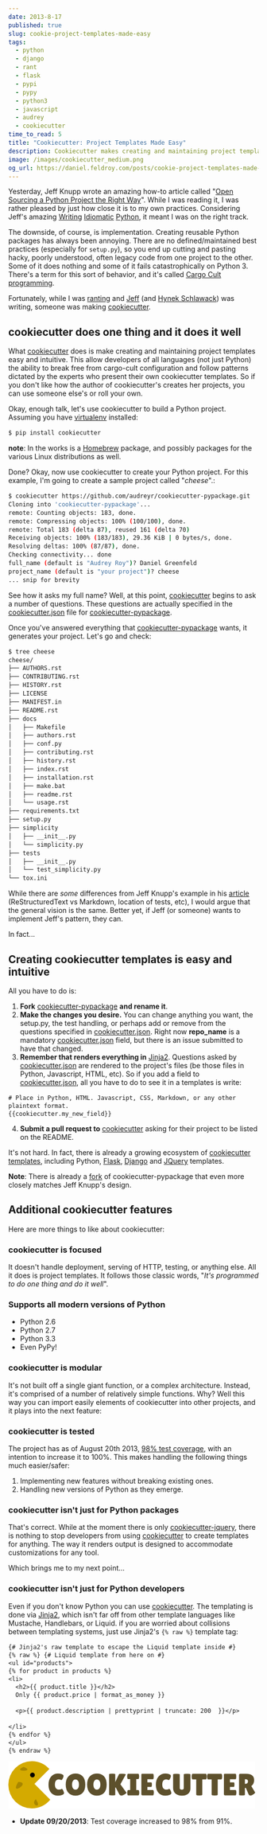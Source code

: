 ```yaml
---
date: 2013-8-17
published: true
slug: cookie-project-templates-made-easy
tags:
  - python
  - django
  - rant
  - flask
  - pypi
  - pypy
  - python3
  - javascript
  - audrey
  - cookiecutter
time_to_read: 5
title: "Cookiecutter: Project Templates Made Easy"
description: Cookiecutter makes creating and maintaining project templates easy and intuitive.
image: /images/cookiecutter_medium.png
og_url: https://daniel.feldroy.com/posts/cookie-project-templates-made-easy
---
```


Yesterday, Jeff Knupp wrote an amazing how-to article called "[Open
Sourcing a Python Project the Right
Way](https://www.jeffknupp.com/blog/2013/08/16/open-sourcing-a-python-project-the-right-way/)".
While I was reading it, I was rather pleased by just how close it is to
my own practices. Considering Jeff's amazing
[Writing](https://www.amazon.com/gp/product/B00B5KG0F8/ref=as_li_ss_tl?ie=UTF8&camp=1789&creative=390957&creativeASIN=B00B5KG0F8&linkCode=as2&tag=mlinar-20)
[Idiomatic](https://www.amazon.com/gp/product/B00B5VXMRG/ref=as_li_ss_tl?ie=UTF8&camp=1789&creative=390957&creativeASIN=B00B5VXMRG&linkCode=as2&tag=mlinar-20)
[Python](https://www.jeffknupp.com/writing-idiomatic-python-ebook/), it
meant I was on the right track.

The downside, of course, is implementation. Creating reusable Python
packages has always been annoying. There are no defined/maintained best
practices (especially for `setup.py`), so you end up cutting and pasting
hacky, poorly understood, often legacy code from one project to the
other. Some of it does nothing and some of it fails catastrophically on
Python 3. There's a term for this sort of behavior, and it's called
[Cargo Cult
programming](https://en.wikipedia.org/wiki/Cargo_cult_programming).

Fortunately, while I was
[ranting](/made-up-statistics.html#debate-statistics)
and
[Jeff](https://www.jeffknupp.com/blog/2013/08/16/open-sourcing-a-python-project-the-right-way/)
(and [Hynek
Schlawack](https://hynek.me/articles/sharing-your-labor-of-love-pypi-quick-and-dirty/))
was writing, someone was making
[cookiecutter](https://github.com/audreyr/cookiecutter).

## cookiecutter does one thing and it does it well

What [cookiecutter](https://github.com/audreyr/cookiecutter) does is
make creating and maintaining project templates easy and intuitive. This
allow developers of all languages (not just Python) the ability to break
free from cargo-cult configuration and follow patterns dictated by the
experts who present their own cookiecutter templates. So if you don't
like how the author of cookiecutter's creates her projects, you can use
someone else's or roll your own.

Okay, enough talk, let's use cookiecutter to build a Python project.
Assuming you have [virtualenv](https://www.virtualenv.org/) installed:

```bash
$ pip install cookiecutter
```

**note**: In the works is a [Homebrew](https://github.com/mxcl/homebrew)
package, and possibly packages for the various Linux distributions as
well.

Done? Okay, now use cookiecutter to create your Python project. For this
example, I'm going to create a sample project called "_cheese_".:

```bash
$ cookiecutter https://github.com/audreyr/cookiecutter-pypackage.git
Cloning into 'cookiecutter-pypackage'...
remote: Counting objects: 183, done.
remote: Compressing objects: 100% (100/100), done.
remote: Total 183 (delta 87), reused 161 (delta 70)
Receiving objects: 100% (183/183), 29.36 KiB | 0 bytes/s, done.
Resolving deltas: 100% (87/87), done.
Checking connectivity... done
full_name (default is "Audrey Roy")? Daniel Greenfeld
project_name (default is "your project")? cheese
... snip for brevity
```

See how it asks my full name? Well, at this point,
[cookiecutter](https://github.com/audreyr/cookiecutter) begins to ask a
number of questions. These questions are actually specified in the
[cookiecutter.json](https://github.com/audreyr/cookiecutter-pypackage/blob/master/cookiecutter.json)
file for
[cookiecutter-pypackage](https://github.com/audreyr/cookiecutter-pypackage).

Once you've answered everything that
[cookiecutter-pypackage](https://github.com/audreyr/cookiecutter-pypackage)
wants, it generates your project. Let's go and check:

```bash
$ tree cheese
cheese/
├── AUTHORS.rst
├── CONTRIBUTING.rst
├── HISTORY.rst
├── LICENSE
├── MANIFEST.in
├── README.rst
├── docs
│   ├── Makefile
│   ├── authors.rst
│   ├── conf.py
│   ├── contributing.rst
│   ├── history.rst
│   ├── index.rst
│   ├── installation.rst
│   ├── make.bat
│   ├── readme.rst
│   └── usage.rst
├── requirements.txt
├── setup.py
├── simplicity
│   ├── __init__.py
│   └── simplicity.py
├── tests
│   ├── __init__.py
│   └── test_simplicity.py
└── tox.ini
```

While there are _some_ differences from Jeff Knupp's example in his
[article](https://www.jeffknupp.com/blog/2013/08/16/open-sourcing-a-python-project-the-right-way/)
(ReStructuredText vs Markdown, location of tests, etc), I would argue
that the general vision is the same. Better yet, if Jeff (or someone)
wants to implement Jeff's pattern, they can.

In fact...

## Creating cookiecutter templates is easy and intuitive

All you have to do is:

1.  **Fork**
    [cookiecutter-pypackage](https://github.com/audreyr/cookiecutter-pypackage)
    **and rename it**.
2.  **Make the changes you desire.** You can change anything you want,
    the setup.py, the test handling, or perhaps add or remove from the
    questions specified in
    [cookiecutter.json](https://github.com/audreyr/cookiecutter-pypackage/blob/master/cookiecutter.json).
    Right now **repo_name** is a mandatory
    [cookiecutter.json](https://github.com/audreyr/cookiecutter-pypackage/blob/master/cookiecutter.json)
    field, but there is an issue submitted to have that changed.
3.  **Remember that renders everything in**
    [Jinja2](https://jinja.pocoo.org/). Questions asked by
    [cookiecutter.json](https://github.com/audreyr/cookiecutter-pypackage/blob/master/cookiecutter.json)
    are rendered to the project's files (be those files in Python,
    Javascript, HTML, etc). So if you add a field to
    [cookiecutter.json](https://github.com/audreyr/cookiecutter-pypackage/blob/master/cookiecutter.json),
    all you have to do to see it in a templates is write:

```django
# Place in Python, HTML. Javascript, CSS, Markdown, or any other plaintext format.
{{cookiecutter.my_new_field}}
```

4.  **Submit a pull request to**
    [cookiecutter](https://github.com/audreyr/cookiecutter) asking for
    their project to be listed on the README.

It's not hard. In fact, there is already a growing ecosystem of
[cookiecutter
templates](https://github.com/audreyr/cookiecutter#available-templates),
including Python, [Flask](https://github.com/sloria/cookiecutter-flask),
[Django](https://www.djangopackages.com/grids/g/cookiecutter/) and
[JQuery](https://github.com/audreyr/cookiecutter-jquery) templates.

**Note**: There is already a
[fork](https://github.com/Nekroze/cookiecutter-pypackage) of
cookiecutter-pypackage that even more closely matches Jeff Knupp's
design.

## Additional cookiecutter features

Here are more things to like about cookiecutter:

### cookiecutter is focused

It doesn't handle deployment, serving of HTTP, testing, or anything
else. All it does is project templates. It follows those classic words,
"_It's programmed to do one thing and do it well_".

### Supports all modern versions of Python

- Python 2.6
- Python 2.7
- Python 3.3
- Even PyPy!

### cookiecutter is modular

It's not built off a single giant function, or a complex architecture.
Instead, it's comprised of a number of relatively simple functions.
Why? Well this way you can import easily elements of cookiecutter into
other projects, and it plays into the next feature:

### cookiecutter is tested

The project has as of August 20th 2013, [98% test
coverage](https://coveralls.io/r/audreyr/cookiecutter?branch=master),
with an intention to increase it to 100%. This makes handling the
following things much easier/safer:

1.  Implementing new features without breaking existing ones.
2.  Handling new versions of Python as they emerge.

### cookiecutter isn't just for Python packages

That's correct. While at the moment there is only
[cookiecutter-jquery](https://github.com/audreyr/cookiecutter-jquery),
there is nothing to stop developers from using
[cookiecutter](https://github.com/audreyr/cookiecutter) to create
templates for anything. The way it renders output is designed to
accommodate customizations for any tool.

Which brings me to my next point...

### cookiecutter isn't just for Python developers

Even if you don't know Python you can use
[cookiecutter](https://github.com/audreyr/cookiecutter). The templating
is done via [Jinja2](https://jinja.pocoo.org/), which isn't far off from
other template languages like Mustache, Handlebars, or Liquid. if you
are worried about collisions between templating systems, just use
Jinja2's `{% raw %}` template tag:

```django
{# Jinja2's raw template to escape the Liquid template inside #}
{% raw %} {# Liquid template from here on #}
<ul id="products">
{% for product in products %}
<li>
  <h2>{{ product.title }}</h2>
  Only {{ product.price | format_as_money }}

  <p>{{ product.description | prettyprint | truncate: 200  }}</p>

</li>
{% endfor %}
</ul>
{% endraw %}
```

[![Cookiecutter logo](/public/images/cookiecutter_medium.png)](https://github.com/audreyr/cookiecutter)

- **Update 09/20/2013**: Test coverage increased to 98% from 91%.
